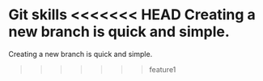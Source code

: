 Git skills
<<<<<<< HEAD
Creating a new branch is quick and simple.
=======
Creating a new branch is quick and simple.
>>>>>>> feature1
